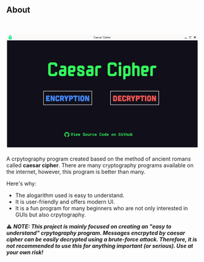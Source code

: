 ## About
<br><br>
![Caesar Cipher preview](img/preview.png)
<br><br>
A crpytography program created based on the method of ancient romans called <strong>caesar cipher</strong>.
There are many cryptography programs available on the internet, however, this program is better than many.

Here's why:
<ul>
<li>The alogarithm used is easy to understand.</li>
<li>It is user-friendly and offers modern UI.</li>
<li>It is a fun program for many beginners who are not only interested in GUIs but also crpytography.</li>
</ul>

:warning: <i><strong>NOTE: This project is mainly focused on creating an "easy to understand" crpytography program. Messages encrpyted by caesar cipher can be easily decrypted using a brute-force attack. Therefore, it is not recommended to use this for anything important (or serious). Use at your own risk!</i>